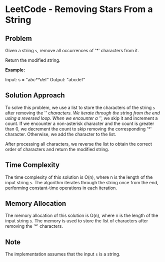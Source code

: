 # LeetCode - Removing Stars From a String

## Problem

Given a string `s`, remove all occurrences of '*' characters from it.

Return the modified string.

**Example:**

Input: s = "a*bc**d*ef"
Output: "abcdef"

## Solution Approach

To solve this problem, we use a list to store the characters of the string `s` after removing the '*' characters. We iterate through the string from the end using a reversed loop. When we encounter a '*', we skip it and increment a count. If we encounter a non-asterisk character and the count is greater than 0, we decrement the count to skip removing the corresponding '*' character. Otherwise, we add the character to the list.

After processing all characters, we reverse the list to obtain the correct order of characters and return the modified string.

## Time Complexity

The time complexity of this solution is O(n), where n is the length of the input string `s`. The algorithm iterates through the string once from the end, performing constant-time operations in each iteration.

## Memory Allocation

The memory allocation of this solution is O(n), where n is the length of the input string `s`. The memory is used to store the list of characters after removing the '*' characters.

## Note

The implementation assumes that the input `s` is a string.
